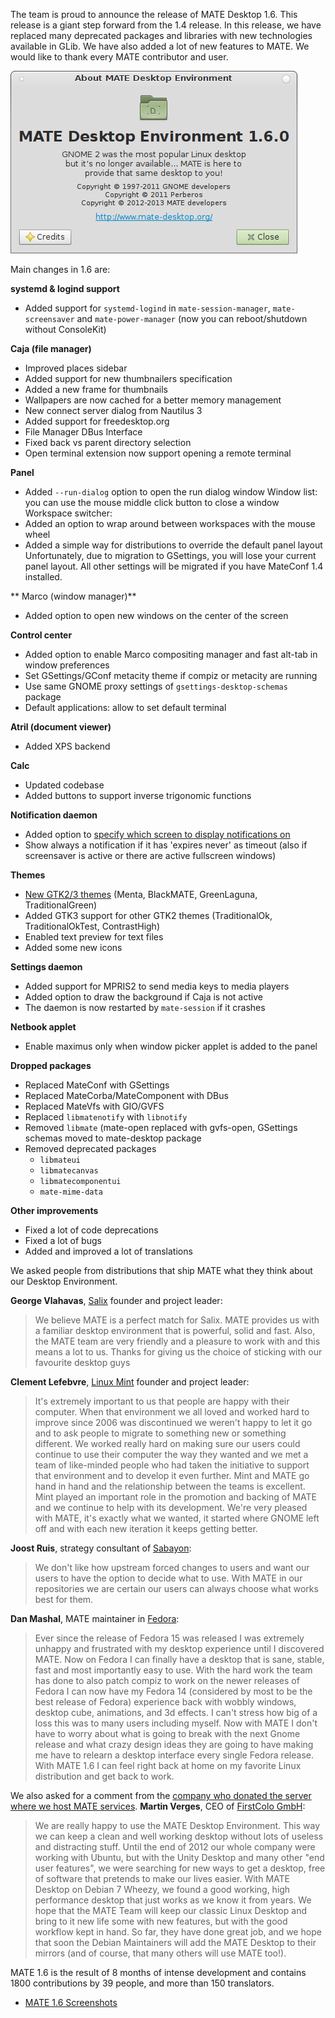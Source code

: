 <!--
.. link:
.. description:
.. tags: Releases,Salix,Linux Mint,Sabayon,Fedora
.. date: 2013-04-02 19:23:50
.. title: MATE 1.6 released
.. slug: 2013-04-02-mate-1-6-released
.. author: Stefano Karapetsas
-->

The team is proud to announce the release of MATE Desktop 1.6. This release is
a giant step forward from the 1.4 release. In this release, we have replaced
many deprecated packages and libraries with new technologies available in
GLib. We have also added a lot of new features to MATE. We would like to thank
every MATE contributor and user.

![about](/assets/img/blog/about-mate-1.6.png)

Main changes in 1.6 are:

**systemd & logind support**

  * Added support for `systemd-logind` in `mate-session-manager`, `mate-screensaver`
  and `mate-power-manager` (now you can reboot/shutdown without ConsoleKit)

**Caja (file manager)**

  * Improved places sidebar
  * Added support for new thumbnailers specification
  * Added a new frame for thumbnails 
  * Wallpapers are now cached for a better memory management
  * New connect server dialog from Nautilus 3
  * Added support for freedesktop.org
  * File Manager DBus Interface
  * Fixed back vs parent directory selection
  * Open terminal extension now support opening a remote terminal 

**Panel**

  * Added `--run-dialog` option to open the run dialog window Window list: you can 
  use the mouse middle click button to close a window Workspace switcher: 
  * Added an option to wrap around between workspaces with the mouse wheel
  * Added a simple way for distributions to override the default panel layout
  Unfortunately, due to migration to GSettings, you will lose your current panel layout.
  All other settings will be migrated if you have MateConf 1.4 installed.

** Marco (window manager)**

  * Added option to open new windows on the center of the screen

**Control center**

  * Added option to enable Marco compositing manager and fast alt-tab in window preferences
  * Set GSettings/GConf metacity theme if compiz or metacity are running
  * Use same GNOME proxy settings of `gsettings-desktop-schemas` package
  * Default applications: allow to set default terminal

**Atril (document viewer)**

  * Added XPS backend 

**Calc**

  * Updated codebase
  * Added buttons to support inverse trigonomic functions 

**Notification daemon**

  * Added option to [specify which screen to display notifications on](/blog/2013-01-20-changes-to-mate-notification-daemon/)
  * Show always a notification if it has 'expires never' as timeout (also if screensaver is active or there are active fullscreen windows) 

**Themes**

  * [New GTK2/3 themes](/blog/2013-03-26-new-themes/) (Menta, BlackMATE, GreenLaguna, TraditionalGreen)
  * Added GTK3 support for other GTK2 themes (TraditionalOk, TraditionalOkTest, ContrastHigh) 
  * Enabled text preview for text files
  * Added some new icons 

**Settings daemon**

  * Added support for MPRIS2 to send media keys to media players
  * Added option to draw the background if Caja is not active
  * The daemon is now restarted by `mate-session` if it crashes 

**Netbook applet**

  * Enable maximus only when window picker applet is added to the panel

**Dropped packages**

  * Replaced MateConf with GSettings
  * Replaced MateCorba/MateComponent with DBus
  * Replaced MateVfs with GIO/GVFS
  * Replaced `libmatenotify` with `libnotify`
  * Removed `libmate` (mate-open replaced with gvfs-open, GSettings schemas moved to mate-desktop package 
  * Removed deprecated packages
    * `libmateui`
    * `libmatecanvas`
    * `libmatecomponentui`
    * `mate-mime-data`

**Other improvements**

  * Fixed a lot of code deprecations
  * Fixed a lot of bugs
  * Added and improved a lot of translations 

We asked people from distributions that ship MATE what they think about our
Desktop Environment.

**George Vlahavas**, [Salix](http://www.salixos.org/) founder and project leader:

> We believe MATE is a perfect match for Salix. MATE provides us with a familiar
desktop environment that is powerful, solid and fast. Also, the MATE team are
very friendly and a pleasure to work with and this means a lot to us. Thanks for
giving us the choice of sticking with our favourite desktop guys

**Clement Lefebvre**, [Linux Mint](http://www.linuxmint.com/) founder and project leader:

> It's extremely important to us that people are happy with their computer. When that
environment we all loved and worked hard to improve since 2006 was
discontinued we weren't happy to let it go and to ask people to migrate to
something new or something different. We worked really hard on making sure our
users could continue to use their computer the way they wanted and we met a
team of like-minded people who had taken the initiative to support that
environment and to develop it even further. Mint and MATE go hand in hand and
the relationship between the teams is excellent. Mint played an important role
in the promotion and backing of MATE and we continue to help with its
development. We're very pleased with MATE, it's exactly what we wanted, it
started where GNOME left off and with each new iteration it keeps getting better.

**Joost Ruis**, strategy consultant of [Sabayon](http://www.sabayon.org/): 

> We don't like how upstream forced changes to users and want our users to have
the option to decide what to use. With MATE in our repositories we are certain
our users can always choose what works best for them.

**Dan Mashal**, MATE maintainer in [Fedora](https://fedoraproject.org/): 

> Ever since the release of Fedora 15 was released I was extremely unhappy and
frustrated with my desktop experience until I discovered MATE. Now on Fedora I
can finally have a desktop that is sane, stable, fast and most importantly easy
to use. With the hard work the team has done to also patch compiz to work on
the newer releases of Fedora I can now have my Fedora 14 (considered by most to
be the best release of Fedora) experience back with wobbly windows, desktop
cube, animations, and 3d effects. I can't stress how big of a loss this was to many users including
myself. Now with MATE I don't have to worry about what is going to break with
the next Gnome release and what crazy design ideas they are going to have
making me have to relearn a desktop interface every single Fedora release.
With MATE 1.6 I can feel right back at home on my favorite Linux distribution
and get back to work.

We also asked for a comment from the
[company who donated the server where we host MATE services](/blog/2012-12-27-thank-you-first-colo/). **Martin Verges**, CEO of [FirstColo GmbH](http://www.first-colo.net/EN/index.php):

> We are really happy to use the MATE Desktop Environment. This way we can keep a clean and well
working desktop without lots of useless and distracting stuff. Until the end
of 2012 our whole company were working with Ubuntu, but with the Unity Desktop
and many other "end user features", we were searching for new ways to get a
desktop, free of software that pretends to make our lives easier. With MATE
Desktop on Debian 7 Wheezy, we found a good working, high performance desktop
that just works as we know it from years. We hope that the MATE Team will keep
our classic Linux Desktop and bring to it new life some with new features, but
with the good workflow kept in hand. So far, they have done great job, and we
hope that soon the Debian Maintainers will add the MATE Desktop to their
mirrors (and of course, that many others will use MATE too!).

MATE 1.6 is the result of 8 months of intense development and contains 1800
contributions by 39 people, and more than 150 translators. 

  * [MATE 1.6 Screenshots](/gallery/1.6/)
